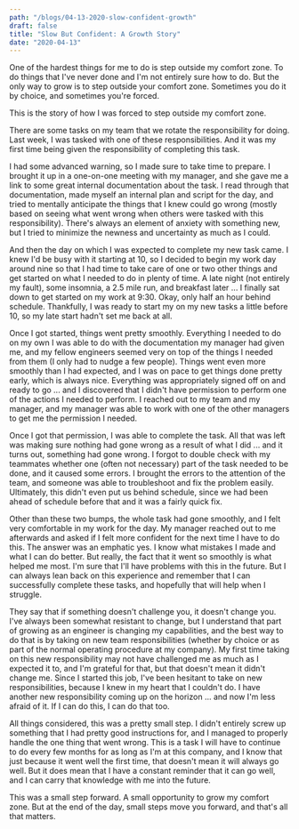 ```yaml
---
path: "/blogs/04-13-2020-slow-confident-growth"
draft: false 
title: "Slow But Confident: A Growth Story"
date: "2020-04-13"
---
```


One of the hardest things for me to do is step outside my comfort zone. To do things that I've never done and I'm not entirely sure how to do. But the only way to grow is to step outside your comfort zone. Sometimes you do it by choice, and sometimes you're forced.

This is the story of how I was forced to step outside my comfort zone.

There are some tasks on my team that we rotate the responsibility for doing. Last week, I was tasked with one of these responsibilities. And it was my first time being given the responsibility of completing this task.

I had some advanced warning, so I made sure to take time to prepare. I brought it up in a one-on-one meeting with my manager, and she gave me a link to some great internal documentation about the task. I read through that documentation, made myself an internal plan and script for the day, and tried to mentally anticipate the things that I knew could go wrong (mostly based on seeing what went wrong when others were tasked with this responsibility). There's always an element of anxiety with something new, but I tried to minimize the newness and uncertainty as much as I could.

And then the day on which I was expected to complete my new task came. I knew I'd be busy with it starting at 10, so I decided to begin my work day around nine so that I had time to take care of one or two other things and get started on what I needed to do in plenty of time. A late night (not entirely my fault), some insomnia, a 2.5 mile run, and breakfast later ... I finally sat down to get started on my work at 9:30. Okay, only half an hour behind schedule. Thankfully, I was ready to start my on my new tasks a little before 10, so my late start hadn't set me back at all.

Once I got started, things went pretty smoothly. Everything I needed to do on my own I was able to do with the documentation my manager had given me, and my fellow engineers seemed very on top of the things I needed from them (I only had to nudge a few people). Things went even more smoothly than I had expected, and I was on pace to get things done pretty early, which is always nice. Everything was appropriately signed off on and ready to go ... and I discovered that I didn't have permission to perform one of the actions I needed to perform. I reached out to my team and my manager, and my manager was able to work with one of the other managers to get me the permission I needed.

Once I got that permission, I was able to complete the task. All that was left was making sure nothing had gone wrong as a result of what I did ... and it turns out, something had gone wrong. I forgot to double check with my teammates whether one (often not necessary) part of the task needed to be done, and it caused some errors. I brought the errors to the attention of the team, and someone was able to troubleshoot and fix the problem easily. Ultimately, this didn't even put us behind schedule, since we had been ahead of schedule before that and it was a fairly quick fix. 

Other than these two bumps, the whole task had gone smoothly, and I felt very comfortable in my work for the day. My manager reached out to me afterwards and asked if I felt more confident for the next time I have to do this. The answer was an emphatic yes. I know what mistakes I made and what I can do better. But really, the fact that it went so smoothly is what helped me most. I'm sure that I'll have problems with this in the future. But I can always lean back on this experience and remember that I can successfully complete these tasks, and hopefully that will help when I struggle.

They say that if something doesn't challenge you, it doesn't change you. I've always been somewhat resistant to change, but I understand that part of growing as an engineer is changing my capabilities, and the best way to do that is by taking on new team responsibilities (whether by choice or as part of the normal operating procedure at my company). My first time taking on this new responsibility may not have challenged me as much as I expected it to, and I'm grateful for that, but that doesn't mean it didn't change me. Since I started this job, I've been hesitant to take on new responsibilities, because I knew in my heart that I couldn't do. I have another new responsibility coming up on the horizon ... and now I'm less afraid of it. If I can do this, I can do that too.

All things considered, this was a pretty small step. I didn't entirely screw up something that I had pretty good instructions for, and I managed to properly handle the one thing that went wrong. This is a task I will have to continue to do every few months for as long as I'm at this company, and I know that just because it went well the first time, that doesn't mean it will always go well. But it does mean that I have a constant reminder that it can go well, and I can carry that knowledge with me into the future.

This was a small step forward. A small opportunity to grow my comfort zone. But at the end of the day, small steps move you forward, and that's all that matters.